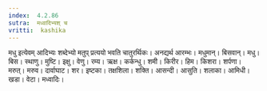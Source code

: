 ```yaml
---
index:  4.2.86
sutra:  मध्वादिभ्यश् च
vritti:  kashika 
---
```


मधु इत्येवम् आदिभ्यः शब्देभ्यो मतुप् प्रत्ययो भवति चातुरर्थिकः। अनद्यर्थ आरम्भः। मधुमान्। बिसवान्। मधु। बिस। स्थाणु। मुष्टि। इक्षु। वेणु। रम्य। ऋक्ष। कर्कन्धु। शमी। किरीर। हिम। किशरा। शर्पणा। मरुत्। मरुव। दार्वाघाट। शर। इष्टका। तक्षशिला। शक्ति। आसन्दी। आसुति। शलाका। आमिधी। खडा। वेटा। मध्वादिः।

